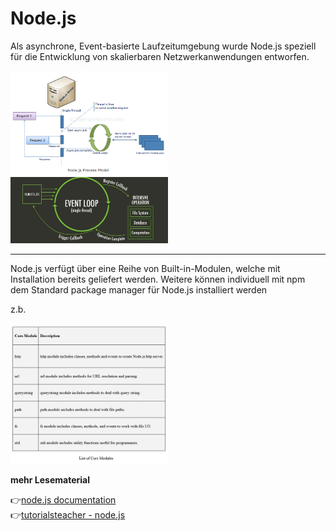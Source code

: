 # Node.js

Als asynchrone, Event-basierte Laufzeitumgebung wurde Node.js speziell für die Entwicklung von skalierbaren Netzwerkanwendungen entworfen.

<img src="node.png" alt="node" width="50%">
<img src="event-loop.jpg" alt="event-loop" width="50%">

---

Node.js verfügt über eine Reihe von Built-in-Modulen, welche mit Installation bereits geliefert werden. Weitere können individuell mit npm dem Standard package manager für Node.js installiert werden

z.b.

<img src="core-modules.jpg" alt="core-modules" width="50%">


**mehr Lesematerial**

:point_right:[node.js documentation](https://nodejs.dev/learn/nodejs-accept-arguments-from-the-command-line)\
:point_right:[tutorialsteacher - node.js](https://www.tutorialsteacher.com/nodejs)

